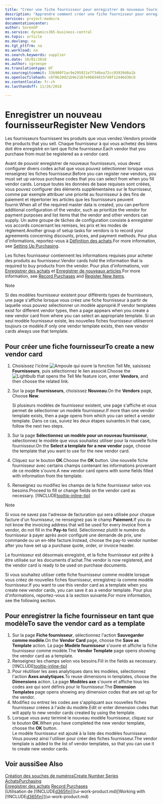 ```yaml
---
title: "Créer une fiche fournisseur pour enregistrer de nouveaux fournisseurs | Microsoft Docs"
description: "Apprendre comment créer une fiche fournisseur pour enregistrer un nouveau fournisseur."
services: project-madeira
documentationcenter: 
author: SorenGP
ms.service: dynamics365-business-central
ms.topic: article
ms.devlang: na
ms.tgt_pltfrm: na
ms.workload: na
ms.search.keywords: supplier
ms.date: 10/01/2018
ms.author: sgroespe
ms.translationtype: HT
ms.sourcegitcommit: 33b900f1ac9e295921e7f3d6ea72cc93939d8a1b
ms.openlocfilehash: c8f8620d21b9e2187e968d4015fd0f12446d30c9
ms.contentlocale: fr-ch
ms.lasthandoff: 11/26/2018

---
```

# <a name="register-new-vendors"></a><span data-ttu-id="8cfe5-103">Enregistrer un nouveau fournisseur</span><span class="sxs-lookup"><span data-stu-id="8cfe5-103">Register New Vendors</span></span>
<span data-ttu-id="8cfe5-104">Les fournisseurs fournissent les produits que vous vendez.</span><span class="sxs-lookup"><span data-stu-id="8cfe5-104">Vendors provide the products that you sell.</span></span> <span data-ttu-id="8cfe5-105">Chaque fournisseur à qui vous achetez des biens doit être enregistré en tant que fiche fournisseur.</span><span class="sxs-lookup"><span data-stu-id="8cfe5-105">Each vendor that you purchase from must be registered as a vendor card.</span></span>

<span data-ttu-id="8cfe5-106">Avant de pouvoir enregistrer de nouveaux fournisseurs, vous devez configurer divers codes achat que vous pouvez sélectionner lorsque vous renseignez les fiches fournisseur.</span><span class="sxs-lookup"><span data-stu-id="8cfe5-106">Before you can register new vendors, you must set up various purchase codes that you can select from when you fill vendor cards.</span></span> <span data-ttu-id="8cfe5-107">Lorsque toutes les données de base requises sont créées, vous pouvez configurer des éléments supplémentaires sur le fournisseur, comme par exemple attribuer une priorité au fournisseur à des fins de paiement et répertorier les articles que les fournisseurs peuvent fournir.</span><span class="sxs-lookup"><span data-stu-id="8cfe5-107">When all of the required master data is created, you can perform additional configuration of the vendor, such as prioritize the vendor for payment purposes and list items that the vendor and other vendors can supply.</span></span> <span data-ttu-id="8cfe5-108">Un autre groupe de tâches de configuration consiste à enregistrer vos accords concernant les remises, les prix et les modes de règlement.</span><span class="sxs-lookup"><span data-stu-id="8cfe5-108">Another group of setup tasks for vendors is to record your agreements concerning discounts, prices, and payment methods.</span></span> <span data-ttu-id="8cfe5-109">Pour plus d'informations, reportez-vous à [Définition des achats](purchasing-setup-purchasing.md).</span><span class="sxs-lookup"><span data-stu-id="8cfe5-109">For more information, see [Setting Up Purchasing](purchasing-setup-purchasing.md).</span></span>

<span data-ttu-id="8cfe5-110">Les fiches fournisseur contiennent les informations requises pour acheter des produits au fournisseur.</span><span class="sxs-lookup"><span data-stu-id="8cfe5-110">Vendor cards hold the information that is required to buy products from the vendor.</span></span> <span data-ttu-id="8cfe5-111">Pour plus d'informations, voir [Enregistrer des achats](purchasing-how-record-purchases.md) et [Enregistrer de nouveaux articles](inventory-how-register-new-items.md).</span><span class="sxs-lookup"><span data-stu-id="8cfe5-111">For more information, see [Record Purchases](purchasing-how-record-purchases.md) and [Register New Items](inventory-how-register-new-items.md).</span></span>

> [!NOTE]  
>   <span data-ttu-id="8cfe5-112">Si des modèles fournisseur existent pour différents types de fournisseurs, une page s'affiche lorsque vous créez une fiche fournisseur à partir de laquelle vous pouvez sélectionner un modèle approprié.</span><span class="sxs-lookup"><span data-stu-id="8cfe5-112">If vendor templates exist for different vendor types, then a page appears when you create a new vendor card from where you can select an appropriate template.</span></span> <span data-ttu-id="8cfe5-113">Si un seul modèle fournisseur existe, les nouvelles fiches fournisseur utiliseront toujours ce modèle.</span><span class="sxs-lookup"><span data-stu-id="8cfe5-113">If only one vendor template exists, then new vendor cards always use that template.</span></span>

## <a name="to-create-a-new-vendor-card"></a><span data-ttu-id="8cfe5-114">Pour créer une fiche fournisseur</span><span class="sxs-lookup"><span data-stu-id="8cfe5-114">To create a new vendor card</span></span>
1. <span data-ttu-id="8cfe5-115">Choisissez l'icône ![Ampoule qui ouvre la fonction Tell Me](media/ui-search/search_small.png "Dites-moi ce que vous voulez faire"), saisissez **Fournisseurs**, puis sélectionnez le lien associé.</span><span class="sxs-lookup"><span data-stu-id="8cfe5-115">Choose the ![Lightbulb that opens the Tell Me feature](media/ui-search/search_small.png "Tell me what you want to do") icon, enter **Vendors**, and then choose the related link.</span></span>  
2. <span data-ttu-id="8cfe5-116">Sur la page **Fournisseurs**, choisissez **Nouveau**.</span><span class="sxs-lookup"><span data-stu-id="8cfe5-116">On the **Vendors** page, Choose **New**.</span></span>

    <span data-ttu-id="8cfe5-117">Si plusieurs modèles de fournisseur existent, une page s'affiche et vous permet de sélectionner un modèle fournisseur.</span><span class="sxs-lookup"><span data-stu-id="8cfe5-117">If more than one vendor template exists, then a page opens from which you can select a vendor template.</span></span> <span data-ttu-id="8cfe5-118">Dans ce cas, suivez les deux étapes suivantes.</span><span class="sxs-lookup"><span data-stu-id="8cfe5-118">In that case, follow the next two steps.</span></span>
3. <span data-ttu-id="8cfe5-119">Sur la page **Sélectionnez un modèle pour un nouveau fournisseur**, sélectionnez le modèle que vous souhaitez utiliser pour la nouvelle fiche fournisseur.</span><span class="sxs-lookup"><span data-stu-id="8cfe5-119">On the **Select a template for a new vendor** page, choose the template that you want to use for the new vendor card.</span></span>
4. <span data-ttu-id="8cfe5-120">Cliquez sur le bouton **OK**.</span><span class="sxs-lookup"><span data-stu-id="8cfe5-120">Choose the **OK** button.</span></span> <span data-ttu-id="8cfe5-121">Une nouvelle fiche fournisseur avec certains champs contenant les informations provenant de ce modèle s'ouvre.</span><span class="sxs-lookup"><span data-stu-id="8cfe5-121">A new vendor card opens with some fields filled with information from the template.</span></span>
5. <span data-ttu-id="8cfe5-122">Renseignez ou modifiez les champs de la fiche fournisseur selon vos besoins.</span><span class="sxs-lookup"><span data-stu-id="8cfe5-122">Proceed to fill or change fields on the vendor card as necessary.</span></span> [!INCLUDE[tooltip-inline-tip](includes/tooltip-inline-tip_md.md)]

> [!NOTE]  
>   <span data-ttu-id="8cfe5-123">Si vous ne savez pas l'adresse de facturation qui sera utilisée pour chaque facture d'un fournisseur, ne renseignez pas le champ **Paiement**.</span><span class="sxs-lookup"><span data-stu-id="8cfe5-123">If you do not know the invoicing address that will be used for every invoice from a vendor, do not fill in the **Pay-to** field.</span></span> <span data-ttu-id="8cfe5-124">Sélectionnez plutôt le numéro du fournisseur à payer après avoir configuré une demande de prix, une commande ou un en-tête facture.</span><span class="sxs-lookup"><span data-stu-id="8cfe5-124">Instead, choose the pay-to vendor number after you have set up a purchase quote, order, or invoice header.</span></span>

<span data-ttu-id="8cfe5-125">Le fournisseur est désormais enregistré, et la fiche fournisseur est prête à être utilisée sur les documents d'achat.</span><span class="sxs-lookup"><span data-stu-id="8cfe5-125">The vendor is now registered, and the vendor card is ready to be used on purchase documents.</span></span>

<span data-ttu-id="8cfe5-126">Si vous souhaitez utiliser cette fiche fournisseur comme modèle lorsque vous créez de nouvelles fiches fournisseur, enregistrez-la comme modèle fournisseur.</span><span class="sxs-lookup"><span data-stu-id="8cfe5-126">If you want to use this vendor card as a template when you create new vendor cards, you can save it as a vendor template.</span></span> <span data-ttu-id="8cfe5-127">Pour plus d'informations, reportez-vous à la section suivante.</span><span class="sxs-lookup"><span data-stu-id="8cfe5-127">For more information, see the following section.</span></span>

## <a name="to-save-the-vendor-card-as-a-template"></a><span data-ttu-id="8cfe5-128">Pour enregistrer la fiche fournisseur en tant que modèle</span><span class="sxs-lookup"><span data-stu-id="8cfe5-128">To save the vendor card as a template</span></span>
1. <span data-ttu-id="8cfe5-129">Sur la page **Fiche fournisseur**, sélectionnez l'action **Sauvegarder comme modèle**.</span><span class="sxs-lookup"><span data-stu-id="8cfe5-129">On the **Vendor Card** page, choose the **Save as Template** action.</span></span> <span data-ttu-id="8cfe5-130">La page **Modèle fournisseur** s'ouvre et affiche la fiche fournisseur comme modèle.</span><span class="sxs-lookup"><span data-stu-id="8cfe5-130">The **Vendor Template** page opens showing the vendor card as a template.</span></span>
2. <span data-ttu-id="8cfe5-131">Renseignez les champs selon vos besoins.</span><span class="sxs-lookup"><span data-stu-id="8cfe5-131">Fill in the fields as necessary.</span></span> [!INCLUDE[tooltip-inline-tip](includes/tooltip-inline-tip_md.md)]
3. <span data-ttu-id="8cfe5-132">Pour réutiliser les axes analytiques dans les modèles, sélectionnez l'action **Axes analytiques**.</span><span class="sxs-lookup"><span data-stu-id="8cfe5-132">To reuse dimensions in templates, choose the **Dimensions** action.</span></span> <span data-ttu-id="8cfe5-133">La page **Modèles axe** s'ouvre et affiche tous les codes axe qui sont définis pour le fournisseur.</span><span class="sxs-lookup"><span data-stu-id="8cfe5-133">The **Dimension Templates** page opens showing any dimension codes that are set up for the vendor.</span></span>
4. <span data-ttu-id="8cfe5-134">Modifiez ou entrez les codes axe s'appliquant aux nouvelles fiches fournisseur créées à l'aide du modèle.</span><span class="sxs-lookup"><span data-stu-id="8cfe5-134">Edit or enter dimension codes that will apply to new vendor cards created by using the template.</span></span>
5. <span data-ttu-id="8cfe5-135">Lorsque vous avez terminé le nouveau modèle fournisseur, cliquez sur le bouton **OK**.</span><span class="sxs-lookup"><span data-stu-id="8cfe5-135">When you have completed the new vendor template, choose the **OK** button.</span></span>  
   <span data-ttu-id="8cfe5-136">Le modèle fournisseur est ajouté à la liste des modèles fournisseur. Vous pouvez ainsi l'utiliser pour créer des fiches fournisseur.</span><span class="sxs-lookup"><span data-stu-id="8cfe5-136">The vendor template is added to the list of vendor templates, so that you can use it to create new vendor cards.</span></span>

## <a name="see-also"></a><span data-ttu-id="8cfe5-137">Voir aussi</span><span class="sxs-lookup"><span data-stu-id="8cfe5-137">See Also</span></span>
[<span data-ttu-id="8cfe5-138">Création des souches de numéros</span><span class="sxs-lookup"><span data-stu-id="8cfe5-138">Create Number Series</span></span>](ui-create-number-series.md)  
[<span data-ttu-id="8cfe5-139">Achats</span><span class="sxs-lookup"><span data-stu-id="8cfe5-139">Purchasing</span></span>](purchasing-manage-purchasing.md)  
<span data-ttu-id="8cfe5-140">[Enregistrer des achats](purchasing-how-record-purchases.md) </span><span class="sxs-lookup"><span data-stu-id="8cfe5-140">[Record Purchases](purchasing-how-record-purchases.md) </span></span>  
<span data-ttu-id="8cfe5-141">[Utilisation de [!INCLUDE[d365fin](includes/d365fin_md.md)]](ui-work-product.md)</span><span class="sxs-lookup"><span data-stu-id="8cfe5-141">[Working with [!INCLUDE[d365fin](includes/d365fin_md.md)]](ui-work-product.md)</span></span>  

